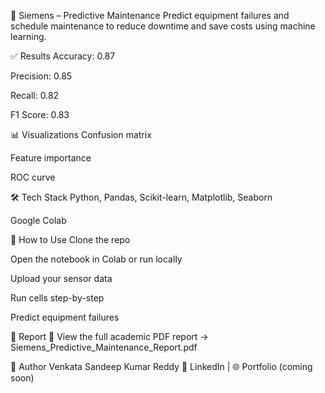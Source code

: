 🔧 Siemens – Predictive Maintenance
Predict equipment failures and schedule maintenance to reduce downtime and save costs using machine learning.

✅ Results
Accuracy: 0.87

Precision: 0.85

Recall: 0.82

F1 Score: 0.83

📊 Visualizations
Confusion matrix

Feature importance

ROC curve

🛠️ Tech Stack
Python, Pandas, Scikit-learn, Matplotlib, Seaborn

Google Colab

🚀 How to Use
Clone the repo

Open the notebook in Colab or run locally

Upload your sensor data

Run cells step-by-step

Predict equipment failures

📄 Report
📘 View the full academic PDF report → Siemens_Predictive_Maintenance_Report.pdf

👤 Author
Venkata Sandeep Kumar Reddy
🔗 LinkedIn | 🌐 Portfolio (coming soon)

